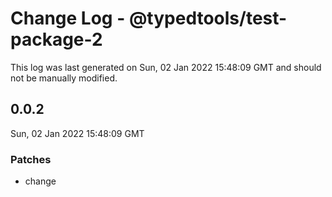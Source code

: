 # Change Log - @typedtools/test-package-2

This log was last generated on Sun, 02 Jan 2022 15:48:09 GMT and should not be manually modified.

## 0.0.2
Sun, 02 Jan 2022 15:48:09 GMT

### Patches

- change

